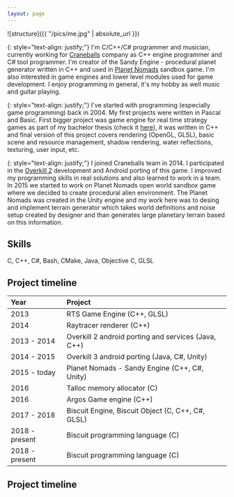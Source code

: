 ```yaml
---
layout: page
---
```


![structure]({{ "/pics/me.jpg" | absolute_url }})

{: style="text-align: justify;"}
I'm C/C++/C# programmer and musician, currently working for [Craneballs](https://www.craneballs.com)
company as C++ engine programmer and C# tool programmer. I'm creator of the Sandy Engine - procedural planet
generator written in C++ and used in [Planet Nomads](https://www.planet-nomads.com) sandbox game. I'm also
interested in game engines and lower level modules used for game development. I enjoy programming in general,
it's my hobby as well music and guitar playing.
 
{: style="text-align: justify;"}
I've started with programming (especially game programming) back in 2004. My first projects
were written in Pascal and Basic. First bigger project was game engine for real time strategy games
as part of my bachelor thesis (check it [here](https://youtu.be/JnqfQBYx5SA)), it was written in C++
and final version of this project covers rendering (OpenGL, GLSL), basic scene and resource management, shadow rendering,
water reflections, texturing, user input, etc.

{: style="text-align: justify;"}
I joined Craneballs team in 2014. I participated in the [Overkill 2](http://www.overkill2.com) development and
Android porting of this game. I improved my programming skills in real solutions and also learned to work
in a team. In 2015 we started to work on Planet Nomads open world sandbox game where we decided
to create procedural alien environment. The Planet Nomads was created in the Unity engine and my work here was to desing
and implement terrain generator which takes world definitions and noise setup created by designer and than
generates large planetary terrain based on this information.

## Skills
C, C++, C#, Bash, CMake, Java, Objective C, GLSL

## Project timeline

| Year | Project |
|:------|:---------|
|2013 | RTS Game Engine (C++, GLSL)|
|2014 | Raytracer renderer (C++)|
|2013 - 2014 | Overkill 2 android porting and services (Java, C++)|
|2014 - 2015 | Overkill 3 android porting (Java, C#, Unity)|
|2015 - today | Planet Nomads - Sandy Engine (C++, C#, Unity)|
|2016 | Talloc memory allocator (C)|
|2016 | Argos Game engine (C++)|
|2017 - 2018 | Biscuit Engine, Biscuit Object (C, C++, C#, GLSL)|
|2018 - present | Biscuit programming language (C)|
|2018 - present | Biscuit programming language (C)|

## Project timeline
